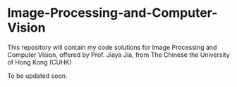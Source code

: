 # Image-Processing-and-Computer-Vision
This repository will contain my code solutions for Image Processing and Computer Vision, offered by Prof. Jiaya Jia, from The Chinese the University of Hong Kong (CUHK)

To be updated soon.
